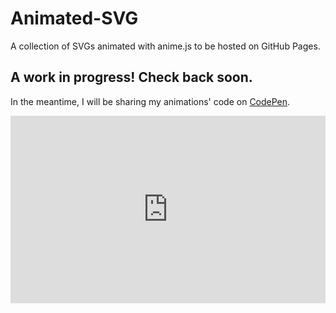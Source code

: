 # Animated-SVG
A collection of SVGs animated with anime.js to be hosted on GitHub Pages. 

## A work in progress! Check back soon.
In the meantime, I will be sharing my animations' code on [CodePen](https://codepen.io/Code-Nit-Whit).

<iframe height="300" style="width: 100%;" scrolling="no" title="Glitched Text Transition- Random Character Cycling" src="https://codepen.io/Code-Nit-Whit/embed/preview/ExMbRWx?default-tab=js%2Cresult&editable=true&theme-id=dark" frameborder="no" loading="lazy" allowtransparency="true" allowfullscreen="true">
  See the Pen <a href="https://codepen.io/Code-Nit-Whit/pen/ExMbRWx">
  Glitched Text Transition- Random Character Cycling</a> by Code_Nit_Whit (<a href="https://codepen.io/Code-Nit-Whit">@Code-Nit-Whit</a>)
  on <a href="https://codepen.io">CodePen</a>.
</iframe>
